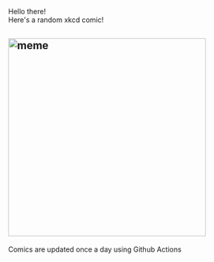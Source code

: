 Hello there! <br>Here's a random xkcd comic!<br>
## <img src="https://imgs.xkcd.com/comics/substitutions_3.png" alt="meme" width="400"/><br>
Comics are updated once a day using Github Actions